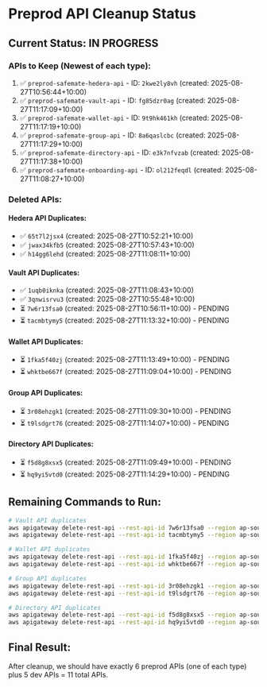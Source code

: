 # Preprod API Cleanup Status

## Current Status: IN PROGRESS

### APIs to Keep (Newest of each type):
1. ✅ `preprod-safemate-hedera-api` - ID: `2kwe2ly8vh` (created: 2025-08-27T10:56:44+10:00)
2. ✅ `preprod-safemate-vault-api` - ID: `fg85dzr0ag` (created: 2025-08-27T11:17:09+10:00)
3. ✅ `preprod-safemate-wallet-api` - ID: `9t9hk461kh` (created: 2025-08-27T11:17:19+10:00)
4. ✅ `preprod-safemate-group-api` - ID: `8a6qaslcbc` (created: 2025-08-27T11:17:29+10:00)
5. ✅ `preprod-safemate-directory-api` - ID: `e3k7nfvzab` (created: 2025-08-27T11:17:38+10:00)
6. ✅ `preprod-safemate-onboarding-api` - ID: `ol212feqdl` (created: 2025-08-27T11:08:27+10:00)

### Deleted APIs:
#### Hedera API Duplicates:
- ✅ `65t7l2jsx4` (created: 2025-08-27T10:52:21+10:00)
- ✅ `jwax34kfb5` (created: 2025-08-27T10:57:43+10:00)
- ✅ `h14gg6lehd` (created: 2025-08-27T11:08:11+10:00)

#### Vault API Duplicates:
- ✅ `1uqb0iknka` (created: 2025-08-27T11:08:43+10:00)
- ✅ `3qnwisrvu3` (created: 2025-08-27T10:55:48+10:00)
- ⏳ `7w6r13fsa0` (created: 2025-08-27T10:56:11+10:00) - PENDING
- ⏳ `tacmbtymy5` (created: 2025-08-27T11:13:32+10:00) - PENDING

#### Wallet API Duplicates:
- ⏳ `1fka5f40zj` (created: 2025-08-27T11:13:49+10:00) - PENDING
- ⏳ `whktbe667f` (created: 2025-08-27T11:09:04+10:00) - PENDING

#### Group API Duplicates:
- ⏳ `3r08ehzgk1` (created: 2025-08-27T11:09:30+10:00) - PENDING
- ⏳ `t9lsdgrt76` (created: 2025-08-27T11:14:07+10:00) - PENDING

#### Directory API Duplicates:
- ⏳ `f5d8g8xsx5` (created: 2025-08-27T11:09:49+10:00) - PENDING
- ⏳ `hq9yi5vtd0` (created: 2025-08-27T11:14:29+10:00) - PENDING

## Remaining Commands to Run:
```bash
# Vault API duplicates
aws apigateway delete-rest-api --rest-api-id 7w6r13fsa0 --region ap-southeast-2
aws apigateway delete-rest-api --rest-api-id tacmbtymy5 --region ap-southeast-2

# Wallet API duplicates
aws apigateway delete-rest-api --rest-api-id 1fka5f40zj --region ap-southeast-2
aws apigateway delete-rest-api --rest-api-id whktbe667f --region ap-southeast-2

# Group API duplicates
aws apigateway delete-rest-api --rest-api-id 3r08ehzgk1 --region ap-southeast-2
aws apigateway delete-rest-api --rest-api-id t9lsdgrt76 --region ap-southeast-2

# Directory API duplicates
aws apigateway delete-rest-api --rest-api-id f5d8g8xsx5 --region ap-southeast-2
aws apigateway delete-rest-api --rest-api-id hq9yi5vtd0 --region ap-southeast-2
```

## Final Result:
After cleanup, we should have exactly 6 preprod APIs (one of each type) plus 5 dev APIs = 11 total APIs.
